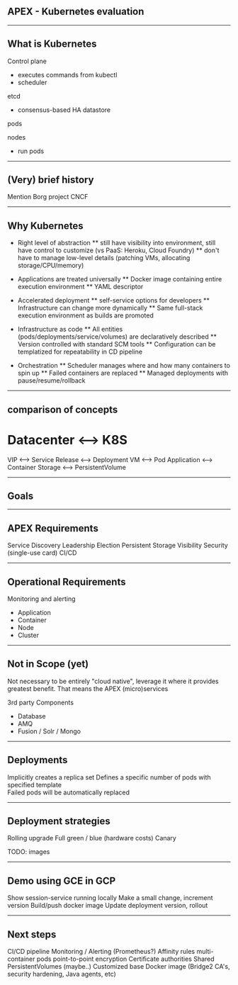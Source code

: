 ## APEX - Kubernetes evaluation

---

## What is Kubernetes

Control plane
* executes commands from kubectl
* scheduler

etcd
* consensus-based HA datastore

pods

nodes
* run pods
---

## (Very) brief history

Mention Borg project
CNCF

---

## Why Kubernetes

* Right level of abstraction
** still have visibility into environment, still have control to customize (vs PaaS: Heroku, Cloud Foundry)
** don't have to manage low-level details (patching VMs, allocating storage/CPU/memory)

* Applications are treated universally
** Docker image containing entire execution environment
** YAML descriptor

* Accelerated deployment
** self-service options for developers
** Infrastructure can change more dynamically
** Same full-stack execution environment as builds are promoted

* Infrastructure as code
** All entities (pods/deployments/service/volumes) are declaratively described
** Version controlled with standard SCM tools
** Configuration can be templatized for repeatability in CD pipeline

* Orchestration
** Scheduler manages where and how many containers to spin up
** Failed containers are replaced
** Managed deployments with pause/resume/rollback

---

## comparison of concepts

Datacenter <--> K8S
===================

VIP <--> Service
Release <--> Deployment
VM <--> Pod
Application <--> Container
Storage <--> PersistentVolume

---

## Goals


---

## APEX Requirements

Service Discovery
Leadership Election
Persistent Storage
Visibility
Security (single-use card)
CI/CD

---

## Operational Requirements

Monitoring and alerting
* Application
* Container
* Node
* Cluster

---

## Not in Scope (yet)

Not necessary to be entirely "cloud native", leverage it where it provides greatest benefit.  That means the APEX (micro)services

3rd party Components
* Database
* AMQ
* Fusion / Solr / Mongo



---

## Deployments

Implicitly creates a replica set
Defines a specific number of pods with specified template  
Failed pods will be automatically replaced


---

## Deployment strategies

Rolling upgrade
Full green / blue (hardware costs)
Canary

TODO: images

---

## Demo using GCE in GCP

Show session-service running locally
Make a small change, increment version
Build/push docker image
Update deployment version, rollout

---

## Next steps

CI/CD pipeline
Monitoring / Alerting (Prometheus?)
Affinity rules
multi-container pods
point-to-point encryption
Certificate authorities
Shared PersistentVolumes (maybe..)
Customized base Docker image (Bridge2 CA's, security hardening, Java agents, etc)
